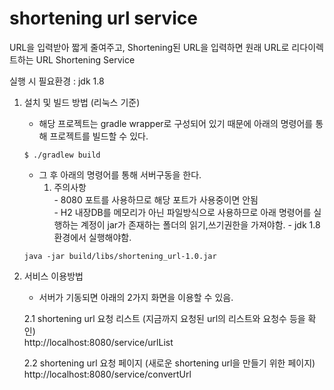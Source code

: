 # shortening url service

URL을 입력받아 짧게 줄여주고, Shortening된 URL을 입력하면 원래 URL로 리다이렉트하는 URL Shortening Service

실행 시 필요환경 : jdk 1.8

1. 설치 및 빌드 방법 (리눅스 기준)
   - 해당 프로젝트는 gradle wrapper로 구성되어 있기 때문에 아래의 명령어를 통해 프로젝트를 빌드할 수 있다.    
   ```
   $ ./gradlew build
   ```
   
   - 그 후 아래의 명령어를 통해 서버구동을 한다.  
        1. 주의사항  
          - 8080 포트를 사용하므로 해당 포트가 사용중이면 안됨  
          - H2 내장DB를 메모리가 아닌 파일방식으로 사용하므로 아래 명령어를 실행하는 계정이 jar가 존재하는 폴더의 읽기,쓰기권한을 가져야함.
          - jdk 1.8 환경에서 실행해야함.    
   ```
   java -jar build/libs/shortening_url-1.0.jar
   ```
  
   
2. 서비스 이용방법
   - 서버가 기동되면 아래의 2가지 화면을 이용할 수 있음.
   
   2.1 shortening url 요청 리스트 (지금까지 요청된 url의 리스트와 요청수 등을 확인)  
        http://localhost:8080/service/urlList
      
   2.2 shortening url 요청 페이지 (새로운 shortening url을 만들기 위한 페이지)  
        http://localhost:8080/service/convertUrl